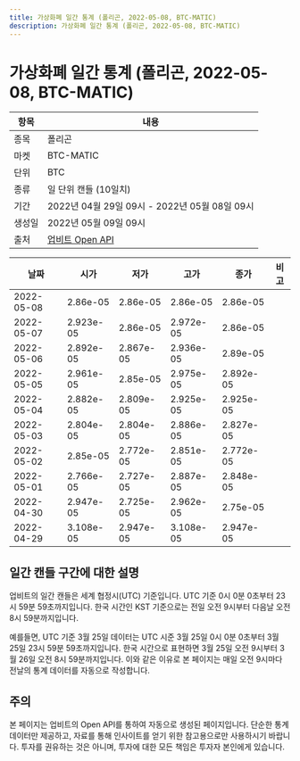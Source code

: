 ```yaml
---
title: 가상화폐 일간 통계 (폴리곤, 2022-05-08, BTC-MATIC)
description: 가상화폐 일간 통계 (폴리곤, 2022-05-08, BTC-MATIC)
---
```



가상화폐 일간 통계 (폴리곤, 2022-05-08, BTC-MATIC)
===

|항목|내용|
|--|--|
|종목|폴리곤|
|마켓|BTC-MATIC|
|단위|BTC|
|종류|일 단위 캔들 (10일치)|
|기간|2022년 04월 29일 09시 - 2022년 05월 08일 09시|
|생성일|2022년 05월 09일 09시|
|출처|[업비트 Open API](https://docs.upbit.com)|


|날짜|시가|저가|고가|종가|비고|
|--|--|--|--|--|--|
|2022-05-08|2.86e-05|2.86e-05|2.86e-05|2.86e-05|    |
|2022-05-07|2.923e-05|2.86e-05|2.972e-05|2.86e-05|    |
|2022-05-06|2.892e-05|2.867e-05|2.936e-05|2.89e-05|    |
|2022-05-05|2.961e-05|2.85e-05|2.975e-05|2.892e-05|    |
|2022-05-04|2.882e-05|2.809e-05|2.925e-05|2.925e-05|    |
|2022-05-03|2.804e-05|2.804e-05|2.886e-05|2.827e-05|    |
|2022-05-02|2.85e-05|2.772e-05|2.851e-05|2.772e-05|    |
|2022-05-01|2.766e-05|2.727e-05|2.887e-05|2.848e-05|    |
|2022-04-30|2.947e-05|2.725e-05|2.962e-05|2.75e-05|    |
|2022-04-29|3.108e-05|2.947e-05|3.108e-05|2.947e-05|    |


일간 캔들 구간에 대한 설명
---


업비트의 일간 캔들은 세계 협정시(UTC) 기준입니다. 
UTC 기준 0시 0분 0초부터 23시 59분 59초까지입니다. 
한국 시간인 KST 기준으로는 전일 오전 9시부터 다음날 오전 8시 59분까지입니다. 


예를들면, UTC 기준 3월 25일 데이터는 UTC 시준 3월 25일 0시 0분 0초부터 3월 25일 23시 59분 59초까지입니다. 
한국 시간으로 표현하면 3월 25일 오전 9시부터 3월 26일 오전 8시 59분까지입니다. 
이와 같은 이유로 본 페이지는 매일 오전 9시마다 전날의 통계 데이터를 자동으로 작성합니다. 


주의
---


본 페이지는 업비트의 Open API를 통하여 자동으로 생성된 페이지입니다. 
단순한 통계 데이터만 제공하고, 자료를 통해 인사이트를 얻기 위한 참고용으로만 사용하시기 바랍니다. 
투자를 권유하는 것은 아니며, 투자에 대한 모든 책임은 투자자 본인에게 있습니다. 
